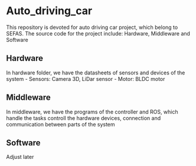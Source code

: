# Auto_driving_car
This repository is devoted for auto driving car project, which belong to SEFAS.
The source code for the project include: Hardware, Middleware and Software<br>

## Hardware
In hardware folder, we have the datasheets of sensors and devices of the system
    - Sensors: Camera 3D, LiDar sensor
    - Motor: BLDC motor
<br>

## Middleware
In middleware, we have the programs of the controller and ROS, which handle the tasks controll the hardware devices, connection and communication between parts of the system
<br>

## Software
Adjust later
<br>

